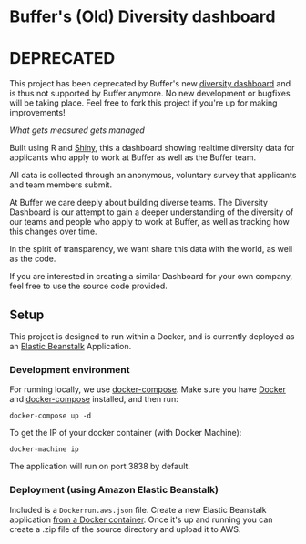 # Buffer's (Old) Diversity dashboard

# DEPRECATED

This project has been deprecated by Buffer's new [diversity dashboard](http://diversity.buffer.com/) and is thus not supported by Buffer anymore. No new development or bugfixes will be taking place. Feel free to fork this project if you're up for making improvements!

*What gets measured gets managed*

Built using R and [Shiny](http://shiny.rstudio.com/), this a dashboard showing realtime diversity data for applicants who apply to work at Buffer as well as the Buffer team.

All data is collected through an anonymous, voluntary survey that applicants and team members submit.

At Buffer we care deeply about building diverse teams. The Diversity Dashboard is our attempt to gain a deeper understanding of the diversity of our teams and people who apply to work at Buffer, as well as tracking how this changes over time.

In the spirit of transparency, we want share this data with the world, as well as the code.

If you are interested in creating a similar Dashboard for your own company, feel free to use the source code provided.

## Setup

This project is designed to run within a Docker, and is currently deployed as an [Elastic Beanstalk](https://aws.amazon.com/documentation/elastic-beanstalk/) Application.

### Development environment

For running locally, we use [docker-compose](https://docs.docker.com/compose/). Make sure you have [Docker](https://docs.docker.com/installation/mac/) and [docker-compose](https://docs.docker.com/compose/install/) installed, and then run:

```
docker-compose up -d
```

To get the IP of your docker container (with Docker Machine):

```
docker-machine ip
```

The application will run on port 3838 by default.

### Deployment (using Amazon Elastic Beanstalk)

Included is a ``Dockerrun.aws.json`` file. Create a new Elastic Beanstalk application [from a Docker container](https://docs.aws.amazon.com/elasticbeanstalk/latest/dg/create_deploy_docker.html).
Once it's up and running you can create a .zip file of the source directory and upload it to AWS.

